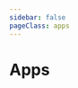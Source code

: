 ```yaml
---
sidebar: false
pageClass: apps
---
```


# Apps

<Apps />

<script>
import Apps from './Apps'

export default {
  components: { Apps }
}
</script>

<style lang="stylus">
.apps .page-edit
  display none

.apps .theme-default-content
  max-width 960px !important
</style>
